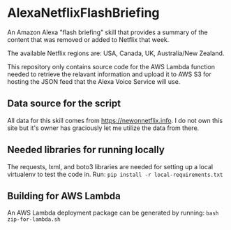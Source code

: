# AlexaNetflixFlashBriefing
An Amazon Alexa "flash briefing" skill that provides a summary of the content that was removed or added to Netflix that week.

The available Netflix regions are: USA, Canada, UK, Australia/New Zealand.

This repository only contains source code for the AWS Lambda function needed to retrieve the relavant information and upload it to AWS S3 for hosting the JSON feed that the Alexa Voice Service will use.

## Data source for the script
All data for this skill comes from https://newonnetflix.info. I do not own this site but it's owner has graciously let me utilize the data from there.

## Needed libraries for running locally
The requests, lxml, and boto3 libraries are needed for setting up a local virtualenv to test the code in.
Run: `pip install -r local-requirements.txt`

## Building for AWS Lambda
An AWS Lambda deployment package can be generated by running:
`bash zip-for-lambda.sh`
